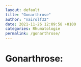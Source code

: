 ```yaml
---
layout: default
title: "Gonarthrose"
author: "nairolf32"
date: 2021-11-26 12:09:58 +0100
categories: Rhumatologie
permalink: /gonarthrose/
---
```


# Gonarthrose:
